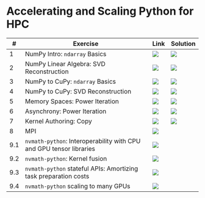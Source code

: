 # Accelerating and Scaling Python for HPC

| # | Exercise | Link | Solution |
|---|----------|------|----------|
| 1 | NumPy Intro: `ndarray` Basics | [![](https://colab.research.google.com/assets/colab-badge.svg)](https://colab.research.google.com/github/pyHPC/pyhpc-tutorial/blob/main/notebooks/1__numpy_intro__ndarray_basics.ipynb) | [![](https://colab.research.google.com/assets/colab-badge.svg)](https://colab.research.google.com/github/pyHPC/pyhpc-tutorial/blob/main/notebooks/1__numpy_intro__ndarray_basics__SOLUTION.ipynb) |
| 2 | NumPy Linear Algebra: SVD Reconstruction | [![](https://colab.research.google.com/assets/colab-badge.svg)](https://colab.research.google.com/github/pyHPC/pyhpc-tutorial/blob/main/notebooks/2__numpy_linear_algebra__svd_reconstruction.ipynb) | [![](https://colab.research.google.com/assets/colab-badge.svg)](https://colab.research.google.com/github/pyHPC/pyhpc-tutorial/blob/main/notebooks/2__numpy_linear_algebra__svd_reconstruction__SOLUTION.ipynb) |
| 3 | NumPy to CuPy: `ndarray` Basics | [![](https://colab.research.google.com/assets/colab-badge.svg)](https://colab.research.google.com/github/pyHPC/pyhpc-tutorial/blob/main/notebooks/3__numpy_to_cupy__ndarray_basics.ipynb) | [![](https://colab.research.google.com/assets/colab-badge.svg)](https://colab.research.google.com/github/pyHPC/pyhpc-tutorial/blob/main/notebooks/3__numpy_to_cupy__ndarray_basics__SOLUTION.ipynb) |
| 4 | NumPy to CuPy: SVD Reconstruction | [![](https://colab.research.google.com/assets/colab-badge.svg)](https://colab.research.google.com/github/pyHPC/pyhpc-tutorial/blob/main/notebooks/4__numpy_to_cupy__svd_reconstruction.ipynb) | [![](https://colab.research.google.com/assets/colab-badge.svg)](https://colab.research.google.com/github/pyHPC/pyhpc-tutorial/blob/main/notebooks/4__numpy_to_cupy__svd_reconstruction__SOLUTION.ipynb) |
| 5 | Memory Spaces: Power Iteration | [![](https://colab.research.google.com/assets/colab-badge.svg)](https://colab.research.google.com/github/pyHPC/pyhpc-tutorial/blob/main/notebooks/5__memory_spaces__power_iteration.ipynb) | [![](https://colab.research.google.com/assets/colab-badge.svg)](https://colab.research.google.com/github/pyHPC/pyhpc-tutorial/blob/main/notebooks/5__memory_spaces__power_iteration__SOLUTION.ipynb) |
| 6 | Asynchrony: Power Iteration | [![](https://colab.research.google.com/assets/colab-badge.svg)](https://colab.research.google.com/github/pyHPC/pyhpc-tutorial/blob/main/notebooks/6__asynchrony__power_iteration.ipynb) | [![](https://colab.research.google.com/assets/colab-badge.svg)](https://colab.research.google.com/github/pyHPC/pyhpc-tutorial/blob/main/notebooks/6__asynchrony__power_iteration__SOLUTION.ipynb) |
| 7 | Kernel Authoring: Copy | [![](https://colab.research.google.com/assets/colab-badge.svg)](https://colab.research.google.com/github/pyHPC/pyhpc-tutorial/blob/main/notebooks/7__kernel_authoring__copy.ipynb) | [![](https://colab.research.google.com/assets/colab-badge.svg)](https://colab.research.google.com/github/pyHPC/pyhpc-tutorial/blob/main/notebooks/7__kernel_authoring__copy__SOLUTION.ipynb) |
| 8 | MPI | [![](https://colab.research.google.com/assets/colab-badge.svg)](https://colab.research.google.com/github/pyHPC/pyhpc-tutorial/blob/main/notebooks/8__mpi.ipynb) |  |
| 9.1 | `nvmath-python`: Interoperability with CPU and GPU tensor libraries | [![](https://colab.research.google.com/assets/colab-badge.svg)](https://colab.research.google.com/github/samaid/pyhpc-tutorial/blob/main/notebooks/9_1_nvmath-python_interop.ipynb) |  |
| 9.2 | `nvmath-python`: Kernel fusion | [![](https://colab.research.google.com/assets/colab-badge.svg)](https://colab.research.google.com/github/samaid/pyhpc-tutorial/blob/main/notebooks/9_2_nvmath-python_kernel_fusion.ipynb) |  |
| 9.3 | `nvmath-python` stateful APIs: Amortizing task preparation costs | [![](https://colab.research.google.com/assets/colab-badge.svg)](https://colab.research.google.com/github/samaid/pyhpc-tutorial/blob/main/notebooks/9_3_nvmath-python_stateful_apis.ipynb) |  |
| 9.4 | `nvmath-python` scaling to many GPUs | [![](https://colab.research.google.com/assets/colab-badge.svg)](https://colab.research.google.com/github/samaid/pyhpc-tutorial/blob/main/notebooks/9_4_nvmath-python_scaling.ipynb) |  |

